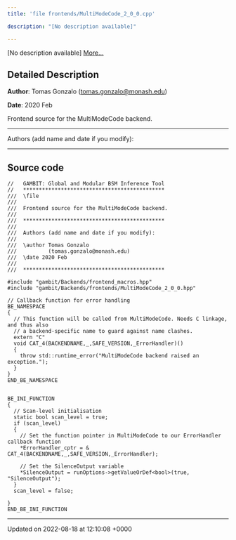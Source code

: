 ```yaml
---
title: 'file frontends/MultiModeCode_2_0_0.cpp'

description: "[No description available]"

---
```







[No description available] [More...](#detailed-description)

## Detailed Description


**Author**: Tomas Gonzalo ([tomas.gonzalo@monash.edu](mailto:tomas.gonzalo@monash.edu)) 

**Date**: 2020 Feb

Frontend source for the MultiModeCode backend.



------------------

Authors (add name and date if you modify):



------------------




## Source code

```
//   GAMBIT: Global and Modular BSM Inference Tool
//   *********************************************
///  \file
///
///  Frontend source for the MultiModeCode backend.
///
///  *********************************************
///
///  Authors (add name and date if you modify):
///
///  \author Tomas Gonzalo
///          (tomas.gonzalo@monash.edu)
///  \date 2020 Feb
///
///  *********************************************

#include "gambit/Backends/frontend_macros.hpp"
#include "gambit/Backends/frontends/MultiModeCode_2_0_0.hpp"

// Callback function for error handling
BE_NAMESPACE
{
  // This function will be called from MultiModeCode. Needs C linkage, and thus also
  // a backend-specific name to guard against name clashes.
  extern "C"
  void CAT_4(BACKENDNAME,_,SAFE_VERSION,_ErrorHandler)()
  {
    throw std::runtime_error("MultiModeCode backend raised an exception.");
  }
}
END_BE_NAMESPACE


BE_INI_FUNCTION
{
  // Scan-level initialisation
  static bool scan_level = true;
  if (scan_level)
  {
    // Set the function pointer in MultiModeCode to our ErrorHandler callback function
    *ErrorHandler_cptr = & CAT_4(BACKENDNAME,_,SAFE_VERSION,_ErrorHandler);

    // Set the SilenceOutput variable
    *SilenceOutput = runOptions->getValueOrDef<bool>(true, "SilenceOutput");
  }
  scan_level = false;

}
END_BE_INI_FUNCTION
```


-------------------------------

Updated on 2022-08-18 at 12:10:08 +0000

